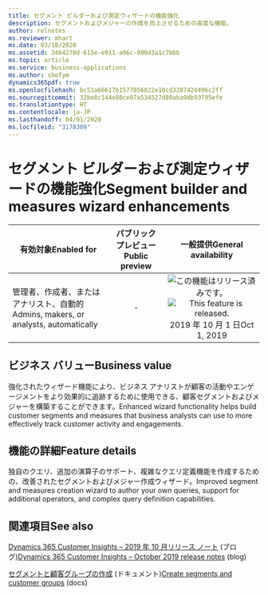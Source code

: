 ```yaml
---
title: セグメント ビルダーおよび測定ウィザードの機能強化
description: セグメントおよびメジャーの作成を向上させるための高度な機能。
author: relnotes
ms.reviewer: mhart
ms.date: 03/18/2020
ms.assetid: 3464278d-615e-e911-a96c-000d3a1c7bbb
ms.topic: article
ms.service: business-applications
ms.author: shefym
dynamics365pdf: true
ms.openlocfilehash: bc51a66617b1577856822e10cd328742d496c2ff
ms.sourcegitcommit: 32be8c144e80ce07a534527d80aba9db93795efe
ms.translationtype: HT
ms.contentlocale: ja-JP
ms.lasthandoff: 04/01/2020
ms.locfileid: "3178309"
---
```

# <a name="segment-builder-and-measures-wizard-enhancements"></a><span data-ttu-id="982d0-103">セグメント ビルダーおよび測定ウィザードの機能強化</span><span class="sxs-lookup"><span data-stu-id="982d0-103">Segment builder and measures wizard enhancements</span></span>


| <span data-ttu-id="982d0-104">有効対象</span><span class="sxs-lookup"><span data-stu-id="982d0-104">Enabled for</span></span>    |  <span data-ttu-id="982d0-105">パブリック プレビュー</span><span class="sxs-lookup"><span data-stu-id="982d0-105">Public preview</span></span> | <span data-ttu-id="982d0-106">一般提供</span><span class="sxs-lookup"><span data-stu-id="982d0-106">General availability</span></span> | 
| ---------- | :----------: |:----------: |
|<span data-ttu-id="982d0-107">管理者、作成者、またはアナリスト、自動的</span><span class="sxs-lookup"><span data-stu-id="982d0-107">Admins, makers, or analysts, automatically</span></span>|-| <span data-ttu-id="982d0-108">![この機能はリリース済みです。](/dynamics365-release-plan/media/green-checkmark.png "この機能はリリース済みです。")</span><span class="sxs-lookup"><span data-stu-id="982d0-108">![This feature is released.](/dynamics365-release-plan/media/green-checkmark.png "This feature is released.")</span></span> <span data-ttu-id="982d0-109">2019 年 10 月 1 日</span><span class="sxs-lookup"><span data-stu-id="982d0-109">Oct 1, 2019</span></span>|


## <a name="business-value"></a><span data-ttu-id="982d0-110">ビジネス バリュー</span><span class="sxs-lookup"><span data-stu-id="982d0-110">Business value</span></span>
<!-- bv start -->
<span data-ttu-id="982d0-111">強化されたウィザード機能により、ビジネス アナリストが顧客の活動やエンゲージメントをより効果的に追跡するために使用できる、顧客セグメントおよびメジャーを構築することができます。</span><span class="sxs-lookup"><span data-stu-id="982d0-111">Enhanced wizard functionality helps build customer segments and measures that business analysts can use to more effectively track customer activity and engagements.</span></span>

<!-- bv end -->



## <a name="feature-details"></a><span data-ttu-id="982d0-112">機能の詳細</span><span class="sxs-lookup"><span data-stu-id="982d0-112">Feature details</span></span>
<!--feature detail start -->
<span data-ttu-id="982d0-113">独自のクエリ、追加の演算子のサポート、複雑なクエリ定義機能を作成するための、改善されたセグメントおよびメジャー作成ウィザード。</span><span class="sxs-lookup"><span data-stu-id="982d0-113">Improved segment and measures creation wizard to author your own queries, support for additional operators, and complex query definition capabilities.</span></span>
<!--feature detail end -->










## <a name="see-also"></a><span data-ttu-id="982d0-114">関連項目</span><span class="sxs-lookup"><span data-stu-id="982d0-114">See also</span></span>

<span data-ttu-id="982d0-115">[Dynamics 365 Customer Insights – 2019 年 10 月リリース ノート](https://cloudblogs.microsoft.com/dynamics365/it/2019/10/02/dynamics-365-customer-insights-october-2019-release-notes/) (ブログ)</span><span class="sxs-lookup"><span data-stu-id="982d0-115">[Dynamics 365 Customer Insights – October 2019 release notes](https://cloudblogs.microsoft.com/dynamics365/it/2019/10/02/dynamics-365-customer-insights-october-2019-release-notes/) (blog)</span></span>

<span data-ttu-id="982d0-116">[セグメントと顧客グループの作成](https://docs.microsoft.com/dynamics365/ai/customer-insights/pm-segments) (ドキュメント)</span><span class="sxs-lookup"><span data-stu-id="982d0-116">[Create segments and customer groups](https://docs.microsoft.com/dynamics365/ai/customer-insights/pm-segments) (docs)</span></span>
